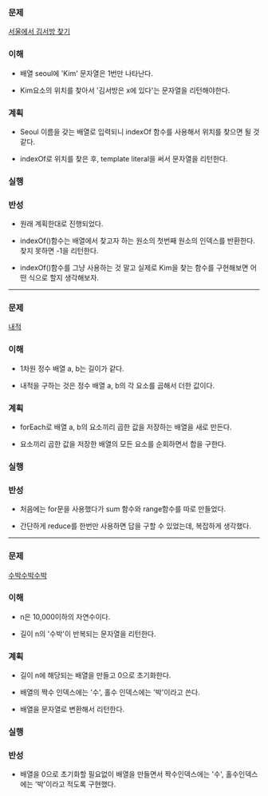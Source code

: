 ### 문제

[서울에서 김서방 찾기](https://programmers.co.kr/learn/courses/30/lessons/12919)

### 이해
  - 배열 seoul에 'Kim' 문자열은 1번만 나타난다.

  - Kim요소의 위치를 찾아서 '김서방은 x에 있다'는 문자열을 리턴해야한다.

### 계획
  - Seoul 이름을 갖는 배열로 입력되니 indexOf 함수를 사용해서 위치를 찾으면
    될 것 같다.

  - indexOf로 위치를 찾은 후, template literal을 써서 문자열을 리턴한다.

### 실행

### 반성
  - 원래 계획한대로 진행되었다.

  - indexOf()함수는 배열에서 찾고자 하는 원소의 첫번째 원소의 인덱스를 반환한다.
    찾지 못하면 -1을 리턴한다.

  - indexOf()함수를 그냥 사용하는 것 말고 실제로 Kim을 찾는 함수를 구현해보면
    어떤 식으로 할지 생각해보자.

---

### 문제

[내적](https://programmers.co.kr/learn/courses/30/lessons/70128)

### 이해
  - 1차원 정수 배열 a, b는 길이가 같다.

  - 내적을 구하는 것은 정수 배열 a, b의 각 요소를 곱해서 더한 값이다.

### 계획
  - forEach로 배열 a, b의 요소끼리 곱한 값을 저장하는 배열을 새로 만든다.

  - 요소끼리 곱한 값을 저장한 배열의 모든 요소를 순회하면서 합을 구한다.

### 실행

### 반성
  - 처음에는 for문을 사용했다가 sum 함수와 range함수를 따로 만들었다.

  - 간단하게 reduce를 한번만 사용하면 답을 구할 수 있었는데, 복잡하게 생각했다.

---

### 문제

[수박수박수박](https://programmers.co.kr/learn/courses/30/lessons/12922)

### 이해
  - n은 10,000이하의 자연수이다.

  - 길이 n의 '수박'이 반복되는 문자열을 리턴한다.

### 계획
  - 길이 n에 해당되는 배열을 만들고 0으로 초기화한다.

  - 배열의 짝수 인덱스에는 '수', 홀수 인덱스에는 '박'이라고 쓴다.

  - 배열을 문자열로 변환해서 리턴한다.

### 실행

### 반성
  - 배열을 0으로 초기화할 필요없이 배열을 만들면서 짝수인덱스에는 '수',
    홀수인덱스에는 '박'이라고 적도록 구현했다.

